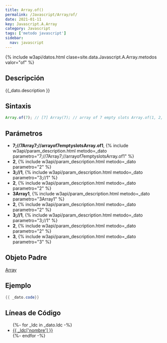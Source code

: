 ```yaml
---
title: Array.of()
permalink: /Javascript/Array/of/
date: 2021-01-11
key: Javascript.A.Array
category: Javascript
tags: ['metodo javascript']
sidebar: 
  nav: javascript
---
```


{% include w3api/datos.html clase=site.data.Javascript.A.Array.metodos valor="of" %}

## Descripción
{{_dato.description }}

## Sintaxis
~~~javascript
Array.of(7); // [7] Array(7); // array of 7 empty slots Array.of(1, 2, 3); // [1, 2, 3] Array(1, 2, 3); // [1, 2, 3]
~~~

## Parámetros
* **7;//7Array7;//arrayof7emptyslotsArray.of1**,  {% include w3api/param_description.html metodo=_dato parametro="7;//7Array7;//arrayof7emptyslotsArray.of1" %}
* **2**,  {% include w3api/param_description.html metodo=_dato parametro="2" %}
* **3;//1**,  {% include w3api/param_description.html metodo=_dato parametro="3;//1" %}
* **2**,  {% include w3api/param_description.html metodo=_dato parametro="2" %}
* **3Array1**,  {% include w3api/param_description.html metodo=_dato parametro="3Array1" %}
* **2**,  {% include w3api/param_description.html metodo=_dato parametro="2" %}
* **3;//1**,  {% include w3api/param_description.html metodo=_dato parametro="3;//1" %}
* **2**,  {% include w3api/param_description.html metodo=_dato parametro="2" %}
* **3**,  {% include w3api/param_description.html metodo=_dato parametro="3" %}

## Objeto Padre
[Array](/Javascript/Array/)

## Ejemplo
~~~java
{{ _dato.code}}
~~~

## Líneas de Código
<ul>
{%- for _ldc in _dato.ldc -%}
   <li>
       <a href="{{_ldc['url'] }}">{{ _ldc['nombre'] }}</a>
   </li>
{%- endfor -%}
</ul>
